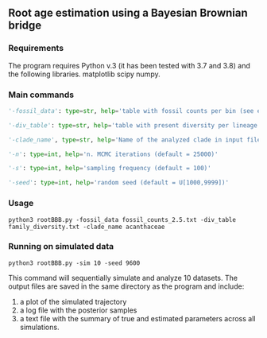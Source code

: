 ## Root age estimation using a Bayesian Brownian bridge

### Requirements
The program requires Python v.3 (it has been tested with 3.7 and 3.8) and the following libraries.
matplotlib
scipy
numpy.

### Main commands

~~~python
'-fossil_data': type=str, help='table with fossil counts per bin (see example files)'

'-div_table': type=str, help='table with present diversity per lineage (see example files)'

'-clade_name', type=str, help='Name of the analyzed clade in input files'

'-n': type=int, help='n. MCMC iterations (default = 25000)'

'-s': type=int, help='sampling frequency (default = 100)'

'-seed': type=int, help='random seed (default = U[1000,9999])'

~~~

### Usage
```
python3 rootBBB.py -fossil_data fossil_counts_2.5.txt -div_table family_diversity.txt -clade_name acanthaceae

```

### Running on simulated data
```
python3 rootBBB.py -sim 10 -seed 9600

```
This command will sequentially simulate and analyze 10 datasets. The output files are saved in the same directory as the program and include:  
1. a plot of the simulated trajectory  
2. a log file with the posterior samples  
3. a text file with the summary of true and estimated parameters across all simulations.
